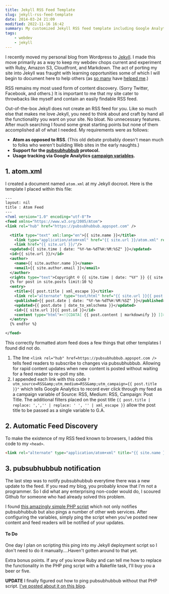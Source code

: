 ```yaml
---
title: Jekyll RSS Feed Template
slug: jekyll-rss-feed-template
date: 2014-03-24 21:09
modified: 2022-11-16 16:42
summary: My customized Jekyll RSS feed template including Google Analytics campaign tracking and pubsubhubbub support.
tags:
    - webdev
    - jekyll
---
```


I recently moved my personal blog from Wordpress to [Jekyll][1]. I made this move primarily as a way to keep my webdev chops current and experiment with Ruby, Amazon S3, Cloudfront, and Markdown. The act of porting my site into Jekyll was fraught with learning opportunities some of which I will begin to document here to help others (as [so many][2] have [helped me][4].)

RSS remains my most used form of content discovery. (Sorry Twitter, Facebook, and others.) It is important to me that my site cater to throwbacks like myself and contain an easily findable RSS feed.

Out-of-the-box Jekyll does not create an RSS feed for you. Like so much else that makes me love Jekyll, you need to think about and craft by hand all the functionality you want on your site. No bloat. No unnecessary features. After much searching I found some great starting points but none of them accomplished all of what I needed. My requirements were as follows:

-   **Atom as opposed to RSS**. (This old debate probably doesn't mean much to folks who weren't building Web sites in the early naughts.)
-   **Support for the [pubsubhubbub][6] protocol.**
-   **Usage tracking via Google Analytics [campaign variables][7].**

## 1. atom.xml

I created a document named `atom.xml` at my Jekyll docroot. Here is the template I placed within this file:

```xml
---
layout: nil
title : Atom Feed
---
<?xml version="1.0" encoding="utf-8"?>
<feed xmlns="https://www.w3.org/2005/Atom">
<link rel="hub" href="https://pubsubhubbub.appspot.com" />

  <title type="text" xml:lang="en">{{ site.name }}</title>
    <link type="application/atom+xml" href="{{ site.url }}/atom.xml" rel="self"/>
    <link href="{{ site.url }}/"/>
  <updated>{{ site.time | date: "%Y-%m-%dT%H:%M:%SZ" }}</updated>
  <id>{{ site.url }}/</id>
  <author>
    <name>{{ site.author.name }}</name>
    <email>{{ site.author.email }}</email>
  </author>
  <rights type="text">Copyright © {{ site.time | date: "%Y" }} {{ site.author }}. All rights reserved.</rights>
  {% for post in site.posts limit:10 %}
  <entry>
    <title>{{ post.title | xml_escape }}</title>
    <link rel="alternate" type="text/html" href="{{ site.url }}{{ post.url }}/?utm_source=RSS&amp;utm_medium=RSS&amp;utm_campaign={{ post.title | replace: ',','' | replace: ' ', '' | xml_escape }}" />
    <published>{{ post.date | date: "%Y-%m-%dT%H:%M:%SZ" }}</published>
    <updated>{{ post.date | date_to_xmlschema }}</updated>
    <id>{{ site.url }}{{ post.id }}</id>
    <content type="html"><![CDATA[ {{ post.content | markdownify }} ]]></content>
  </entry>
  {% endfor %}

</feed>
```

This correctly formatted atom feed does a few things that other templates I found did not do.

1. The line `<link rel="hub" href=https://pubsubhubbub.appspot.com />` tells feed readers to subscribe to changes via pubsubhubbub. Allowing for rapid content updates when new content is posted without waiting for a feed reader to re-poll my site.
2. I appended each link with this code `?utm_source=RSS&amp;utm_medium=RSS&amp;utm_campaign={{ post.title }}"` which tells Google Analytics to record ever click through my feed as a campaign variable of Source: RSS, Medium: RSS, Campaign: Post Title. The additional filters placed on the post title `{{ post.title | replace: ',','' | replace: ' ', '' | xml_escape }}` allow the post title to be passed as a single variable to G.A.

## 2. Automatic Feed Discovery

To make the existence of my RSS feed known to browsers, I added this code to my `<head>`.

```html
<link rel="alternate" type="application/atom+xml" title="{{ site.name }}" href="{{ site.url }}/atom.xml" />
```

## 3. pubsubhubbub notification

The last step was to notify pubsubhubbub everytime there was a new update to the feed. If you read my blog, you probably know that I'm not a programmer. So I did what any enterprising non-coder would do, I scoured Github for someone who had already solved this problem.

I found [this amazingly simple PHP script][8] which not only notifies pubsubhubbub but also pings a number of other web services. After configuring the variables, simply ping the script when you've posted new content and feed readers will be notified of your updates.

#### To Do

One day I plan on scripting this ping into my Jekyll deployment script so I don't need to do it manually....Haven't gotten around to that yet.

Extra bonus points. If any of you know Ruby and can tell me how to replace the functionality in the PHP ping script with a Rakefile task, I'll buy you a beer or five.

**UPDATE** I finally figured out how to ping pubsubhubbub without that PHP script. [I've posted about it on this blog][9].

[1]: https://jekyllrb.com/
[2]: https://metaskills.net/2013/09/02/jekyll-tips-and-tricks/
[4]: https://paulstamatiou.com/hosting-on-amazon-s3-with-cloudfront/
[5]: https://blog.webreakstuff.com/2005/07/rss-vs-atom-you-know-for-dummies/
[6]: https://code.google.com/p/pubsubhubbub/
[7]: https://support.google.com/analytics/answer/1033863?hl=en
[8]: https://github.com/hamstu/static-ping
[9]: /how-to-notify-services-when-post-jekyll/
